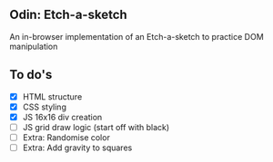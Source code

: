 ## Odin: Etch-a-sketch

An in-browser implementation of an Etch-a-sketch to practice DOM manipulation

## To do's

- [X] HTML structure
- [X] CSS styling
- [X] JS 16x16 div creation
- [ ] JS grid draw logic (start off with black)
- [ ] Extra: Randomise color
- [ ] Extra: Add gravity to squares

